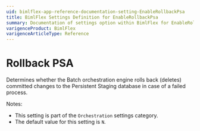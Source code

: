 ```yaml
---
uid: bimlflex-app-reference-documentation-setting-EnableRollbackPsa
title: BimlFlex Settings Definition for EnableRollbackPsa
summary: Documentation of settings option within BimlFlex for EnableRollbackPsa
varigenceProduct: BimlFlex
varigenceArticleType: Reference
---
```


# Rollback PSA

Determines whether the Batch orchestration engine rolls back (deletes) committed changes to the Persistent Staging database in case of a failed process.

Notes:

* This setting is part of the `Orchestration` settings category.
* The default value for this setting is `N`.
